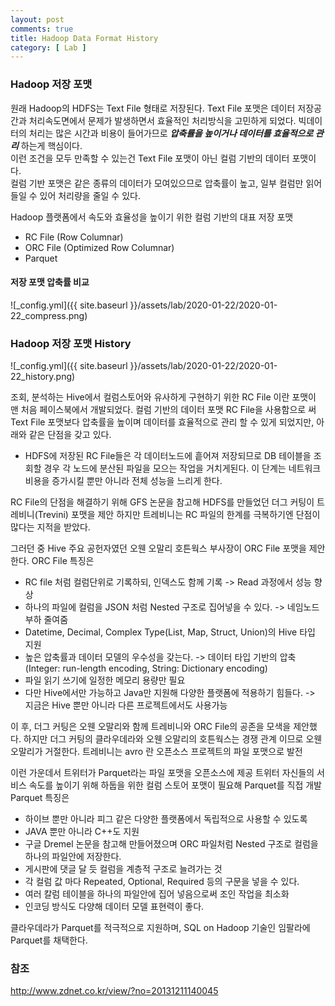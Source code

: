 ```yaml
---
layout: post
comments: true
title: Hadoop Data Format History
category: [ Lab ]
---
```


### Hadoop 저장 포맷
원래 Hadoop의 HDFS는 Text File 형태로 저장된다. Text File 포맷은 데이터 저장공간과 처리속도면에서 문제가 발생하면서 효율적인 처리방식을
고민하게 되었다. 빅데이터의 처리는 많은 시간과 비용이 들어가므로 _**압축률을 높이거나 데이터를 효율적으로 관리**_ 하는게 핵심이다.     
이런 조건을 모두 만족할 수 있는건 Text File 포맷이 아닌 컬럼 기반의 데이터 포맷이다.    
컬럼 기반 포맷은 같은 종류의 데이터가 모여있으므로 압축률이 높고, 일부 컬럼만 읽어 들일 수 있어 처리량을 줄일 수 있다.

Hadoop 플랫폼에서 속도와 효율성을 높이기 위한 컬럼 기반의 대표 저장 포맷
* RC File (Row Columnar)
* ORC File (Optimized Row Columnar)
* Parquet

#### 저장 포맷 압축률 비교
![_config.yml]({{ site.baseurl }}/assets/lab/2020-01-22/2020-01-22_compress.png)

### Hadoop 저장 포맷 History
![_config.yml]({{ site.baseurl }}/assets/lab/2020-01-22/2020-01-22_history.png)
 
조회, 분석하는 Hive에서 컬럼스토어와 유사하게 구현하기 위한 RC File 이란 포맷이 맨 처음 페이스북에서 개발되었다.
컬럼 기반의 데이터 포맷 RC File을 사용함으로 써 Text File 포맷보다 압축률을 높이며 데이터를 효율적으로 관리 할 수 있게 되었지만,
아래와 같은 단점을 갖고 있다. 

* HDFS에 저장된 RC File들은 각 데이터노드에 흩어져 저장되므로 DB 테이블을 조회할 경우 각 노드에 분산된 파일을 모으는 작업을 거치게된다.
이 단계는 네트워크 비용을 증가시킬 뿐만 아니라 전체 성능을 느리게 한다.

RC File의 단점을 해결하기 위해 GFS 논문을 참고해 HDFS를 만들었던 더그 커팅이 트레비니(Trevini) 포맷을 제안 하지만 
트레비니는 RC 파일의 한계를 극복하기엔 단점이 많다는 지적을 받았다.

그러던 중 Hive 주요 공헌자였던 오웬 오말리 호튼웍스 부사장이 ORC File 포맷을 제안한다.
ORC File 특징은
* RC file 처럼 컬럼단위로 기록하되, 인덱스도 함께 기록 -> Read 과정에서 성능 향상
* 하나의 파일에 컬럼을 JSON 처럼 Nested 구조로 집어넣을 수 있다. -> 네임노드 부하 줄여줌
* Datetime, Decimal, Complex Type(List, Map, Struct, Union)의 Hive 타입 지원
* 높은 압축률과 데이터 모델의 우수성을 갖는다. -> 데이터 타입 기반의 압축(Integer: run-length encoding, String: Dictionary encoding)
* 파일 읽기 쓰기에 일정한 메모리 용량만 필요
* 다만 Hive에서만 가능하고 Java만 지원해 다양한 플랫폼에 적용하기 힘들다. -> 지금은 Hive 뿐만 아니라 다른 프로젝트에서도 사용가능

이 후, 더그 커팅은 오웬 오말리와 함께 트레비니와 ORC File의 공존을 모색을 제안했다.
하지만 더그 커팅의 클라우데라와 오웬 오말리의 호튼웍스는 경쟁 관계 이므로 오웬 오말리가 거절한다.
트레비니는 avro 란 오픈소스 프로젝트의 파일 포맷으로 발전

이런 가운데서 트위터가 Parquet라는 파일 포맷을 오픈소스에 제공
트위터 자신들의 서비스 속도를 높이기 위해 하둡을 위한 컬럼 스토어 포맷이 필요해 Parquet를 직접 개발
Parquet 특징은
* 하이브 뿐만 아니라 피그 같은 다양한 플랫폼에서 독립적으로 사용할 수 있도록
* JAVA 뿐만 아니라 C++도 지원 
* 구글 Dremel 논문을 참고해 만들어졌으며 ORC 파일처럼 Nested 구조로 컬럼을 하나의 파일안에 저장한다.
* 게시판에 댓글 달 듯 컬럼을 계층적 구조로 늘려가는 것
* 각 컬럼 값 마다 Repeated, Optional, Required 등의 구문을 넣을 수 있다.
* 여러 칼럼 테이블을 하나의 파일안에 집어 넣음으로써 조인 작업을 최소화
* 인코딩 방식도 다양해 데이터 모델 표현력이 좋다.

클라우데라가 Parquet를 적극적으로 지원하며, SQL on Hadoop 기술인 임팔라에 Parquet를 채택한다.

### 참조  
<http://www.zdnet.co.kr/view/?no=20131211140045>
